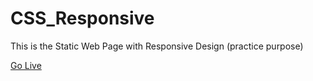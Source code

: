 # CSS_Responsive
This is the Static Web Page with Responsive Design (practice purpose)

<a href='https://yash-wd.github.io/CSS_Responsive/'>Go Live</a>
